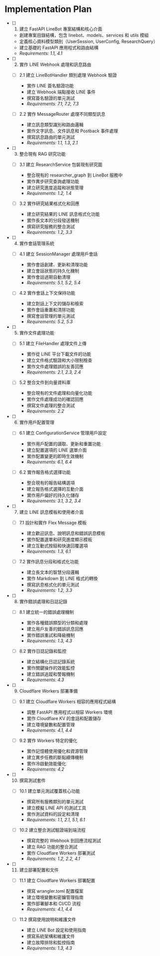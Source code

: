 # Implementation Plan

- [ ] 1. 建立 FastAPI LineBot 專案結構和核心介面
  - 創建專案目錄結構，包含 linebot、models、services 和 utils 模組
  - 定義核心資料模型類別（UserSession, UserConfig, ResearchQuery）
  - 建立基礎的 FastAPI 應用程式和路由結構
  - _Requirements: 1.1, 4.1_

- [ ] 2. 實作 LINE Webhook 處理和訊息路由
  - [ ] 2.1 建立 LineBotHandler 類別處理 Webhook 驗證
    - 實作 LINE 簽名驗證功能
    - 建立 Webhook 端點接收 LINE 事件
    - 撰寫簽名驗證的單元測試
    - _Requirements: 7.1, 7.2, 7.3_

  - [ ] 2.2 實作 MessageRouter 處理不同類型訊息
    - 建立訊息類型識別和路由邏輯
    - 實作文字訊息、文件訊息和 Postback 事件處理
    - 撰寫訊息路由的單元測試
    - _Requirements: 1.1, 1.3, 2.1_

- [ ] 3. 整合現有 RAG 研究功能
  - [ ] 3.1 建立 ResearchService 包裝現有研究圖
    - 整合現有的 researcher_graph 到 LineBot 服務中
    - 實作異步研究查詢處理功能
    - 建立研究進度追蹤和狀態管理
    - _Requirements: 1.2, 1.4_

  - [ ] 3.2 實作研究結果格式化和回應
    - 建立研究結果的 LINE 訊息格式化功能
    - 實作長文本的分段發送機制
    - 撰寫研究服務的整合測試
    - _Requirements: 1.2, 3.3_

- [ ] 4. 實作會話管理系統
  - [ ] 4.1 建立 SessionManager 處理用戶會話
    - 實作會話創建、更新和清理功能
    - 建立會話狀態的持久化機制
    - 實作會話過期自動清理
    - _Requirements: 5.1, 5.2, 5.4_

  - [ ] 4.2 實作會話上下文保持功能
    - 建立對話上下文的儲存和檢索
    - 實作會話重置和清除功能
    - 撰寫會話管理的單元測試
    - _Requirements: 5.2, 5.3_

- [ ] 5. 實作文件處理功能
  - [ ] 5.1 建立 FileHandler 處理文件上傳
    - 實作從 LINE 平台下載文件的功能
    - 建立文件格式驗證和大小限制檢查
    - 實作文件處理錯誤的友善回應
    - _Requirements: 2.1, 2.3, 2.4_

  - [ ] 5.2 整合文件到向量資料庫
    - 整合現有的文件處理和向量化功能
    - 實作文件處理成功的確認回應
    - 撰寫文件處理的整合測試
    - _Requirements: 2.2_

- [ ] 6. 實作用戶配置管理
  - [ ] 6.1 建立 ConfigurationService 管理用戶設定
    - 實作用戶配置的讀取、更新和重置功能
    - 建立配置選項的 LINE 選單介面
    - 實作配置變更的即時生效機制
    - _Requirements: 6.1, 6.4_

  - [ ] 6.2 實作報告格式選擇功能
    - 整合現有的報告結構選項
    - 建立報告格式選擇的互動介面
    - 實作用戶偏好的持久化儲存
    - _Requirements: 3.1, 3.2, 3.4_

- [ ] 7. 建立 LINE 訊息模板和使用者介面
  - [ ] 7.1 設計和實作 Flex Message 模板
    - 建立歡迎訊息、說明訊息和錯誤訊息模板
    - 實作配置選單和研究進度顯示模板
    - 建立互動式按鈕和快速回覆選項
    - _Requirements: 1.3, 6.1_

  - [ ] 7.2 實作訊息分段和格式化功能
    - 建立長文本的智慧分段邏輯
    - 實作 Markdown 到 LINE 格式的轉換
    - 撰寫訊息格式化的單元測試
    - _Requirements: 1.2, 3.3_

- [ ] 8. 實作錯誤處理和日誌記錄
  - [ ] 8.1 建立統一的錯誤處理機制
    - 實作各種錯誤類型的分類和處理
    - 建立用戶友善的錯誤訊息回應
    - 實作錯誤重試和降級機制
    - _Requirements: 1.3, 4.3_

  - [ ] 8.2 實作日誌記錄和監控
    - 建立結構化日誌記錄系統
    - 實作關鍵操作的效能監控
    - 建立錯誤追蹤和警報機制
    - _Requirements: 4.3_

- [ ] 9. Cloudflare Workers 部署準備
  - [ ] 9.1 建立 Cloudflare Workers 相容的應用程式結構
    - 調整 FastAPI 應用程式以相容 Workers 環境
    - 實作 Cloudflare KV 的會話和配置儲存
    - 建立環境變數和配置管理
    - _Requirements: 4.1, 4.4_

  - [ ] 9.2 實作 Workers 特定的優化
    - 實作記憶體使用優化和資源管理
    - 建立異步任務的斷點續傳機制
    - 實作冷啟動效能優化
    - _Requirements: 4.2_

- [ ] 10. 撰寫測試套件
  - [ ] 10.1 建立單元測試覆蓋核心功能
    - 撰寫所有服務類別的單元測試
    - 建立模擬 LINE API 的測試工具
    - 實作測試資料的設定和清理
    - _Requirements: 1.1, 2.1, 5.1, 6.1_

  - [ ] 10.2 建立整合測試驗證端到端流程
    - 撰寫完整的 Webhook 到回應流程測試
    - 建立 RAG 功能的整合測試
    - 實作 Cloudflare Workers 部署測試
    - _Requirements: 1.2, 2.2, 4.1_

- [ ] 11. 建立部署配置和文件
  - [ ] 11.1 建立 Cloudflare Workers 部署配置
    - 撰寫 wrangler.toml 配置檔案
    - 建立環境變數和密鑰管理指南
    - 實作部署腳本和 CI/CD 流程
    - _Requirements: 4.1, 4.4_

  - [ ] 11.2 撰寫使用說明和維護文件
    - 建立 LINE Bot 設定和使用指南
    - 撰寫系統架構和維護文件
    - 建立故障排除和監控指南
    - _Requirements: 1.3, 4.3_